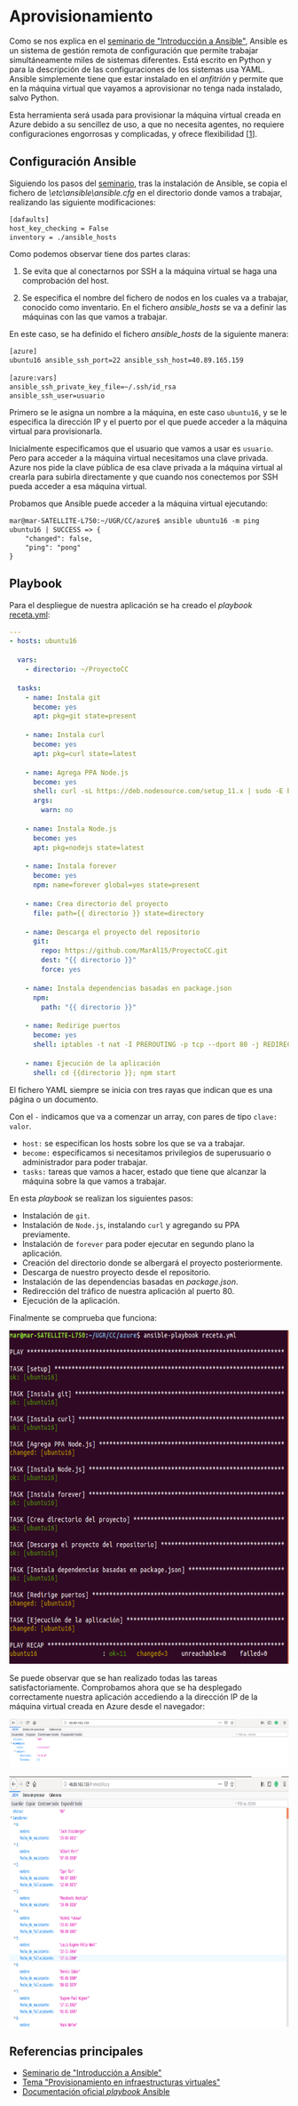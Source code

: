 # Aprovisionamiento

Como se nos explica en el [seminario de "Introducción a Ansible"](https://www.youtube.com/watch?v=gFd9aj78_SM&feature=youtu.be), Ansible es un sistema de gestión remota de configuración que permite trabajar simultáneamente miles de sistemas diferentes. Está escrito en Python y para la descripción de las configuraciones de los sistemas usa YAML. Ansible simplemente tiene que estar instalado en el _anfitrión_ y permite que en la máquina virtual que vayamos a aprovisionar no tenga nada instalado, salvo Python.

<!--https://blog.deiser.com/es/primeros-pasos-con-ansible-->
Esta herramienta será usada para provisionar la máquina virtual creada en Azure debido a su sencillez de uso, a que no necesita agentes, no requiere configuraciones engorrosas y complicadas, y ofrece flexibilidad [[1](https://blog.deiser.com/es/primeros-pasos-con-ansible)].

## Configuración Ansible

Siguiendo los pasos del [seminario](https://www.youtube.com/watch?v=gFd9aj78_SM&feature=youtu.be), tras la instalación de Ansible, se copia el fichero de *\etc\ansible\ansible.cfg* en el directorio donde vamos a trabajar, realizando las siguiente modificaciones:

```
[dafaults]
host_key_checking = False
inventory = ./ansible_hosts
```

Como podemos observar tiene dos partes claras:

1. Se evita que al conectarnos por SSH a la máquina virtual se haga una comprobación del host.

2. Se especifica el nombre del fichero de nodos en los cuales va a trabajar, conocido como inventario. En el fichero *ansible_hosts* se va a definir las máquinas con las que vamos a trabajar.


En este caso, se ha definido el fichero *ansible_hosts* de la siguiente manera: 

``` 
[azure]
ubuntu16 ansible_ssh_port=22 ansible_ssh_host=40.89.165.159

[azure:vars]
ansible_ssh_private_key_file=~/.ssh/id_rsa
ansible_ssh_user=usuario
```

Primero se le asigna un nombre a la máquina, en este caso `ubuntu16`, y se le especifica la dirección IP y el puerto por el que puede acceder a la máquina virtual para provisionarla. 

Inicialmente especificamos que el usuario que vamos a usar es `usuario`. Pero para acceder a la máquina virtual necesitamos una clave privada. Azure nos pide la clave pública de esa clave privada a la máquina virtual al crearla para subirla directamente y que cuando nos conectemos por SSH pueda acceder a esa máquina virtual.

Probamos que Ansible puede acceder a la máquina virtual ejecutando:

```console
mar@mar-SATELLITE-L750:~/UGR/CC/azure$ ansible ubuntu16 -m ping
ubuntu16 | SUCCESS => {
    "changed": false, 
    "ping": "pong"
}
```

## Playbook

Para el despliegue de nuestra aplicación se ha creado el _playbook_ [receta.yml](https://github.com/MarAl15/ProyectoCC/blob/master/provision/receta.yml):

```yaml
---
- hosts: ubuntu16

  vars:
    - directorio: ~/ProyectoCC
  
  tasks: 
    - name: Instala git
      become: yes
      apt: pkg=git state=present
    
    - name: Instala curl 
      become: yes
      apt: pkg=curl state=latest
      
    - name: Agrega PPA Node.js
      become: yes
      shell: curl -sL https://deb.nodesource.com/setup_11.x | sudo -E bash -
      args: 
        warn: no
      
    - name: Instala Node.js
      become: yes
      apt: pkg=nodejs state=latest
    
    - name: Instala forever
      become: yes
      npm: name=forever global=yes state=present
      
    - name: Crea directorio del proyecto
      file: path={{ directorio }} state=directory
      
    - name: Descarga el proyecto del repositorio
      git: 
        repo: https://github.com/MarAl15/ProyectoCC.git
        dest: "{{ directorio }}"
        force: yes
        
    - name: Instala dependencias basadas en package.json
      npm:
        path: "{{ directorio }}"
    
    - name: Redirige puertos
      become: yes
      shell: iptables -t nat -I PREROUTING -p tcp --dport 80 -j REDIRECT --to-ports 5000

    - name: Ejecución de la aplicación
      shell: cd {{directorio }}; npm start
```

El fichero YAML siempre se inicia con tres rayas que indican que es una página o un documento.

Con el `-` indicamos que va a comenzar un array, con pares de tipo `clave: valor`.

- `host:` se especifican los hosts sobre los que se va a trabajar.
- `become:` especificamos si necesitamos privilegios de superusuario o administrador para poder trabajar.
- `tasks:` tareas que vamos a hacer, estado que tiene que alcanzar la máquina sobre la que vamos a trabajar.

En esta _playbook_ se realizan los siguientes pasos:

- Instalación de `git`.
- Instalación de `Node.js`, instalando `curl` y agregando su PPA previamente.
- Instalación de `forever` para poder ejecutar en segundo plano la aplicación.
- Creación del directorio donde se albergará el proyecto posteriormente.
- Descarga de nuestro proyecto desde el repositorio.
- Instalación de las dependencias basadas en _package.json_.
- Redirección del tráfico de nuestra aplicación al puerto 80.
- Ejecución de la aplicación. 

Finalmente se comprueba que funciona:

<p align="center">
<img src="https://github.com/MarAl15/ProyectoCC/blob/77d30302d3269890acf83c3c72db33e988bb1581/docs/images/provisionamiento-mio.png" height="600">
</p>

Se puede observar que se han realizado todas las tareas satisfactoriamente. Comprobamos ahora que se ha desplegado correctamente nuestra aplicación accediendo a la dirección IP de la máquina virtual creada en Azure desde el navegador:

<p align="center">
<img src="https://github.com/MarAl15/ProyectoCC/blob/77d30302d3269890acf83c3c72db33e988bb1581/docs/images/comprobacion1-mio.png" weight="450">
</p>

<p align="center">
<img src="https://github.com/MarAl15/ProyectoCC/blob/77d30302d3269890acf83c3c72db33e988bb1581/docs/images/comprobacion2-mio.png" height="450">
</p>


## Referencias principales
- [Seminario de "Introducción a Ansible"](https://www.youtube.com/watch?v=gFd9aj78_SM&feature=youtu.be)
- [Tema "Provisionamiento en infraestructuras virtuales"](https://jj.github.io/CC/documentos/temas/Provision)
- [Documentación oficial _playbook_ Ansible](https://docs.ansible.com/ansible/latest/user_guide/playbooks.html)

